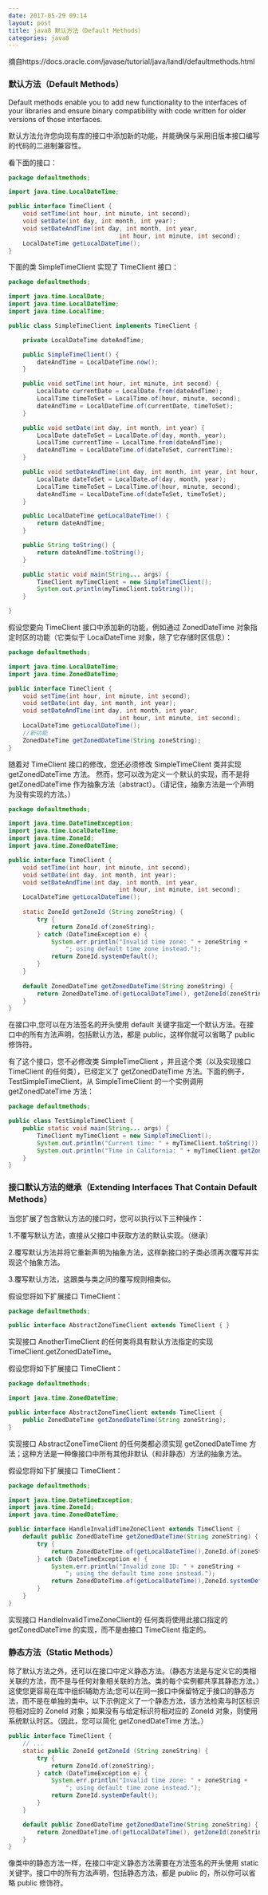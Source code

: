 ```yaml
---
date: 2017-05-29 09:14
layout: post
title: java8 默认方法（Default Methods）
categories: java8
---
```


摘自https://docs.oracle.com/javase/tutorial/java/IandI/defaultmethods.html

### 默认方法（Default Methods）

Default methods enable you to add new functionality to the interfaces of your libraries and ensure binary compatibility with code written for older versions of those interfaces.

默认方法允许您向现有库的接口中添加新的功能，并能确保与采用旧版本接口编写的代码的二进制兼容性。

看下面的接口：
```java
package defaultmethods;

import java.time.LocalDateTime;

public interface TimeClient {
	void setTime(int hour, int minute, int second);
    void setDate(int day, int month, int year);
    void setDateAndTime(int day, int month, int year,
                               int hour, int minute, int second);
    LocalDateTime getLocalDateTime();
}
```

下面的类 SimpleTimeClient 实现了 TimeClient 接口：
```java
package defaultmethods;

import java.time.LocalDate;
import java.time.LocalDateTime;
import java.time.LocalTime;

public class SimpleTimeClient implements TimeClient {

	private LocalDateTime dateAndTime;

	public SimpleTimeClient() {
		dateAndTime = LocalDateTime.now();
	}

	public void setTime(int hour, int minute, int second) {
		LocalDate currentDate = LocalDate.from(dateAndTime);
		LocalTime timeToSet = LocalTime.of(hour, minute, second);
		dateAndTime = LocalDateTime.of(currentDate, timeToSet);
	}

	public void setDate(int day, int month, int year) {
		LocalDate dateToSet = LocalDate.of(day, month, year);
		LocalTime currentTime = LocalTime.from(dateAndTime);
		dateAndTime = LocalDateTime.of(dateToSet, currentTime);
	}

	public void setDateAndTime(int day, int month, int year, int hour, int minute, int second) {
		LocalDate dateToSet = LocalDate.of(day, month, year);
		LocalTime timeToSet = LocalTime.of(hour, minute, second);
		dateAndTime = LocalDateTime.of(dateToSet, timeToSet);
	}

	public LocalDateTime getLocalDateTime() {
		return dateAndTime;
	}

	public String toString() {
		return dateAndTime.toString();
	}

	public static void main(String... args) {
		TimeClient myTimeClient = new SimpleTimeClient();
		System.out.println(myTimeClient.toString());
	}

}

```

假设您要向 TimeClient 接口中添加新的功能，例如通过 ZonedDateTime 对象指定时区的功能（它类似于 LocalDateTime 对象，除了它存储时区信息）：
```java
package defaultmethods;

import java.time.LocalDateTime;
import java.time.ZonedDateTime;

public interface TimeClient {
	void setTime(int hour, int minute, int second);
    void setDate(int day, int month, int year);
    void setDateAndTime(int day, int month, int year,
                               int hour, int minute, int second);
    LocalDateTime getLocalDateTime();
    //新功能
    ZonedDateTime getZonedDateTime(String zoneString);
}

```

随着对 TimeClient 接口的修改，您还必须修改 SimpleTimeClient 类并实现 getZonedDateTime 方法。
然而，您可以改为定义一个默认的实现，而不是将 getZonedDateTime 作为抽象方法（abstract）。（请记住，抽象方法是一个声明为没有实现的方法。）
```java
package defaultmethods;

import java.time.DateTimeException;
import java.time.LocalDateTime;
import java.time.ZoneId;
import java.time.ZonedDateTime;

public interface TimeClient {
	void setTime(int hour, int minute, int second);
    void setDate(int day, int month, int year);
    void setDateAndTime(int day, int month, int year,
                               int hour, int minute, int second);
    LocalDateTime getLocalDateTime();
    
    static ZoneId getZoneId (String zoneString) {
        try {
            return ZoneId.of(zoneString);
        } catch (DateTimeException e) {
            System.err.println("Invalid time zone: " + zoneString +
                "; using default time zone instead.");
            return ZoneId.systemDefault();
        }
    }
        
    default ZonedDateTime getZonedDateTime(String zoneString) {
        return ZonedDateTime.of(getLocalDateTime(), getZoneId(zoneString));
    }
}

```

在接口中,您可以在方法签名的开头使用 default 关键字指定一个默认方法。在接口中的所有方法声明，包括默认方法，都是 public，这样你就可以省略了 public 修饰符。

有了这个接口，您不必修改类 SimpleTimeClient ，并且这个类（以及实现接口 TimeClient 的任何类），已经定义了 getZonedDateTime 方法。下面的例子，TestSimpleTimeClient，从 SimpleTimeClient 的一个实例调用 getZonedDateTime 方法：
```java
package defaultmethods;

public class TestSimpleTimeClient {
	public static void main(String... args) {
		TimeClient myTimeClient = new SimpleTimeClient();
		System.out.println("Current time: " + myTimeClient.toString());
		System.out.println("Time in California: " + myTimeClient.getZonedDateTime("Blah blah").toString());
	}
}
```
### 接口默认方法的继承（Extending Interfaces That Contain Default Methods）
当您扩展了包含默认方法的接口时，您可以执行以下三种操作：  

1.不覆写默认方法，直接从父接口中获取方法的默认实现。（继承）  

2.覆写默认方法并将它重新声明为抽象方法，这样新接口的子类必须再次覆写并实现这个抽象方法。  

3.覆写默认方法，这跟类与类之间的覆写规则相类似。  


假设您将如下扩展接口 TimeClient：
```java
package defaultmethods;

public interface AbstractZoneTimeClient extends TimeClient { }

```
实现接口 AnotherTimeClient 的任何类将具有默认方法指定的实现 TimeClient.getZonedDateTime。

假设您将如下扩展接口 TimeClient：
```java
package defaultmethods;

import java.time.ZonedDateTime;

public interface AbstractZoneTimeClient extends TimeClient {
    public ZonedDateTime getZonedDateTime(String zoneString);
}

```
实现接口 AbstractZoneTimeClient 的任何类都必须实现 getZonedDateTime 方法；这种方法是一种像接口中所有其他非默认（和非静态）方法的抽象方法。

假设您将如下扩展接口 TimeClient：
```java
package defaultmethods;

import java.time.DateTimeException;
import java.time.ZoneId;
import java.time.ZonedDateTime;

public interface HandleInvalidTimeZoneClient extends TimeClient {
	default public ZonedDateTime getZonedDateTime(String zoneString) {
        try {
            return ZonedDateTime.of(getLocalDateTime(),ZoneId.of(zoneString)); 
        } catch (DateTimeException e) {
            System.err.println("Invalid zone ID: " + zoneString +
                "; using the default time zone instead.");
            return ZonedDateTime.of(getLocalDateTime(),ZoneId.systemDefault());
        }
    }
}

```

实现接口 HandleInvalidTimeZoneClient的 任何类将使用此接口指定的 getZonedDateTime 的实现，而不是由接口 TimeClient 指定的。

### 静态方法（Static Methods）
除了默认方法之外，还可以在接口中定义静态方法。（静态方法是与定义它的类相关联的方法，而不是与任何对象相关联的方法。类的每个实例都共享其静态方法。）这使您更容易在库中组织辅助方法;您可以在同一接口中保留特定于接口的静态方法，而不是在单独的类中。以下示例定义了一个静态方法，该方法检索与时区标识符相对应的 ZoneId 对象；如果没有与给定标识符相对应的 ZoneId 对象，则使用系统默认时区。（因此，您可以简化 getZonedDateTime 方法。）
```java
public interface TimeClient {
    // ...
    static public ZoneId getZoneId (String zoneString) {
        try {
            return ZoneId.of(zoneString);
        } catch (DateTimeException e) {
            System.err.println("Invalid time zone: " + zoneString +
                "; using default time zone instead.");
            return ZoneId.systemDefault();
        }
    }

    default public ZonedDateTime getZonedDateTime(String zoneString) {
        return ZonedDateTime.of(getLocalDateTime(), getZoneId(zoneString));
    }    
}
```

像类中的静态方法一样，在接口中定义静态方法需要在方法签名的开头使用 static 关键字。接口中的所有方法声明，包括静态方法，都是 public 的，所以你可以省略 public 修饰符。